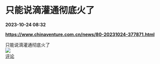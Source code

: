 # 只能说滴灌通彻底火了

**2023-10-24 08:32**

**https://www.chinaventure.com.cn/news/80-20231024-377871.html**

只能说滴灌通彻底火了  
![](https://img3.chouti.com/CHOUTI_231024_5B9E957D7EE04F4C93290E551BC403DD.png)  
[评论](https://m.chouti.com/link/40386414)